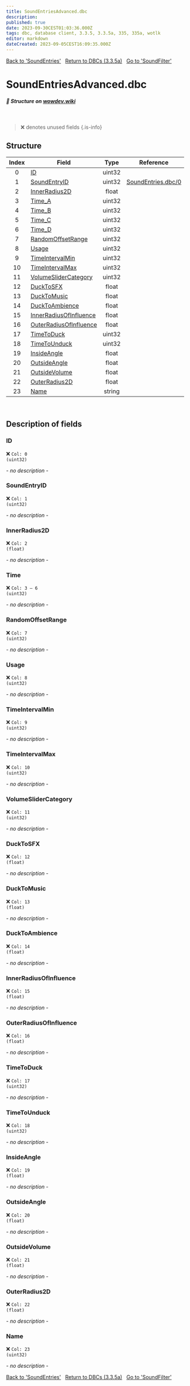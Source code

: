 ```yaml
---
title: SoundEntriesAdvanced.dbc
description:
published: true
date: 2023-09-30CEST01:03:36.000Z
tags: dbc, database client, 3.3.5, 3.3.5a, 335, 335a, wotlk
editor: markdown
dateCreated: 2023-09-05CEST16:09:35.000Z
---
```

<a href="https://trinitycore.info/files/DBC/335/soundentries" class="mt-5 v-btn v-btn--depressed v-btn--flat v-btn--outlined theme--light v-size--default darkblue--text text--lighten-3"><span class="v-btn__content"><i aria-hidden="true" class="v-icon notranslate v-icon--left mdi mdi-arrow-left theme--light"></i><span>Back to 'SoundEntries'</span></span></a>&nbsp;&nbsp;&nbsp;<a href="https://trinitycore.info/files/DBC/335/DBC" class="mt-5 v-btn v-btn--depressed v-btn--flat v-btn--outlined theme--light v-size--default darkblue--text text--lighten-3"><span class="v-btn__content"><i aria-hidden="true" class="v-icon notranslate v-icon--left mdi mdi-home-outline theme--light"></i><span>Return to DBCs (3.3.5a)</span></span></a>&nbsp;&nbsp;&nbsp;<a href="https://trinitycore.info/files/DBC/335/soundfilter" class="mt-5 v-btn v-btn--depressed v-btn--flat v-btn--outlined theme--light v-size--default darkblue--text text--lighten-3"><span class="v-btn__content"><span>Go to 'SoundFilter'</span><i aria-hidden="true" class="v-icon notranslate v-icon--right mdi mdi-arrow-right theme--light"></i></span></a>

# SoundEntriesAdvanced.dbc
##### :pencil: Structure on [wowdev.wiki](https://wowdev.wiki/DB/SoundEntriesAdvanced)
&nbsp;

> :x: denotes unused fields
{.is-info}


## Structure

| Index | Field | Type | Reference |
| :---: | --- | :---: | --- |
| 0 | [ID](#id-alt) | uint32 |  |
| 1 | [SoundEntryID](#soundentryid) | uint32 | [SoundEntries.dbc/0](/files/DBC/335/soundentries#id-alt) |
| 2 | [InnerRadius2D](#innerradius2d) | float |  |
| 3 | [Time_A](#time) | uint32 |  |
| 4 | [Time_B](#time) | uint32 |  |
| 5 | [Time_C](#time) | uint32 |  |
| 6 | [Time_D](#time) | uint32 |  |
| 7 | [RandomOffsetRange](#randomoffsetrange) | uint32 |  |
| 8 | [Usage](#usage) | uint32 |  |
| 9 | [TimeIntervalMin](#timeintervalmin) | uint32 |  |
| 10 | [TimeIntervalMax](#timeintervalmax) | uint32 |  |
| 11 | [VolumeSliderCategory](#volumeslidercategory) | uint32 |  |
| 12 | [DuckToSFX](#ducktosfx) | float |  |
| 13 | [DuckToMusic](#ducktomusic) | float |  |
| 14 | [DuckToAmbience](#ducktoambience) | float |  |
| 15 | [InnerRadiusOfInfluence](#innerradiusofinfluence) | float |  |
| 16 | [OuterRadiusOfInfluence](#outerradiusofinfluence) | float |  |
| 17 | [TimeToDuck](#timetoduck) | uint32 |  |
| 18 | [TimeToUnduck](#timetounduck) | uint32 |  |
| 19 | [InsideAngle](#insideangle) | float |  |
| 20 | [OutsideAngle](#outsideangle) | float |  |
| 21 | [OutsideVolume](#outsidevolume) | float |  |
| 22 | [OuterRadius2D](#outerradius2d) | float |  |
| 23 | [Name](#name-alt) | string |  |
&nbsp;
## Description of fields

### ID <!-- {#id-alt} -->
:x: <code>Col: 0 (uint32)</code>

*- no description -*
&nbsp;

### SoundEntryID
:x: <code>Col: 1 (uint32)</code>

*- no description -*
&nbsp;

### InnerRadius2D
:x: <code>Col: 2 (float)</code>

*- no description -*
&nbsp;

### Time
:x: <code>Col: 3 &ndash; 6 (uint32)</code>

*- no description -*
&nbsp;

### RandomOffsetRange
:x: <code>Col: 7 (uint32)</code>

*- no description -*
&nbsp;

### Usage
:x: <code>Col: 8 (uint32)</code>

*- no description -*
&nbsp;

### TimeIntervalMin
:x: <code>Col: 9 (uint32)</code>

*- no description -*
&nbsp;

### TimeIntervalMax
:x: <code>Col: 10 (uint32)</code>

*- no description -*
&nbsp;

### VolumeSliderCategory
:x: <code>Col: 11 (uint32)</code>

*- no description -*
&nbsp;

### DuckToSFX
:x: <code>Col: 12 (float)</code>

*- no description -*
&nbsp;

### DuckToMusic
:x: <code>Col: 13 (float)</code>

*- no description -*
&nbsp;

### DuckToAmbience
:x: <code>Col: 14 (float)</code>

*- no description -*
&nbsp;

### InnerRadiusOfInfluence
:x: <code>Col: 15 (float)</code>

*- no description -*
&nbsp;

### OuterRadiusOfInfluence
:x: <code>Col: 16 (float)</code>

*- no description -*
&nbsp;

### TimeToDuck
:x: <code>Col: 17 (uint32)</code>

*- no description -*
&nbsp;

### TimeToUnduck
:x: <code>Col: 18 (uint32)</code>

*- no description -*
&nbsp;

### InsideAngle
:x: <code>Col: 19 (float)</code>

*- no description -*
&nbsp;

### OutsideAngle
:x: <code>Col: 20 (float)</code>

*- no description -*
&nbsp;

### OutsideVolume
:x: <code>Col: 21 (float)</code>

*- no description -*
&nbsp;

### OuterRadius2D
:x: <code>Col: 22 (float)</code>

*- no description -*
&nbsp;

### Name <!-- {#name-alt} -->
:x: <code>Col: 23 (uint32)</code>

*- no description -*
&nbsp;

<a href="https://trinitycore.info/files/DBC/335/soundentries" class="mt-5 v-btn v-btn--depressed v-btn--flat v-btn--outlined theme--light v-size--default darkblue--text text--lighten-3"><span class="v-btn__content"><i aria-hidden="true" class="v-icon notranslate v-icon--left mdi mdi-arrow-left theme--light"></i><span>Back to 'SoundEntries'</span></span></a>&nbsp;&nbsp;&nbsp;<a href="https://trinitycore.info/files/DBC/335/DBC" class="mt-5 v-btn v-btn--depressed v-btn--flat v-btn--outlined theme--light v-size--default darkblue--text text--lighten-3"><span class="v-btn__content"><i aria-hidden="true" class="v-icon notranslate v-icon--left mdi mdi-home-outline theme--light"></i><span>Return to DBCs (3.3.5a)</span></span></a>&nbsp;&nbsp;&nbsp;<a href="https://trinitycore.info/files/DBC/335/soundfilter" class="mt-5 v-btn v-btn--depressed v-btn--flat v-btn--outlined theme--light v-size--default darkblue--text text--lighten-3"><span class="v-btn__content"><span>Go to 'SoundFilter'</span><i aria-hidden="true" class="v-icon notranslate v-icon--right mdi mdi-arrow-right theme--light"></i></span></a>
